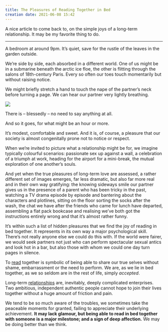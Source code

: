 ```yaml
---
title: The Pleasures of Reading Together in Bed
creation date: 2021-06-08 15:42
---
```


A nice article to come back to, on the simple joys of a long-term relationship. It may be my favorite thing to do.

---

A bedroom at around 9pm. It’s quiet, save for the rustle of the leaves in the garden outside.

We’re side by side, each absorbed in a different world. One of us might be in a submarine beneath the arctic ice floe, the other is flitting through the salons of 18th-century Paris. Every so often our toes touch momentarily but without raising notice.

We might briefly stretch a hand to touch the nape of the partner’s neck before turning a page. We can hear our partner very lightly breathing.

![](https://www.theschooloflife.com/thebookoflife/wp-content/uploads/2017/06/13794941764_f94b06eba1_z.jpg)

There is – blessedly – no need to say anything at all.

And so it goes, for what might be an hour or more.

It’s modest, comfortable and sweet. And it is, of course, a pleasure that our society is almost congenitally prone not to notice or respect.

When we’re invited to picture what a relationship might be for, we imagine typically colourful scenarios: passionate sex up against a wall, a celebration of a triumph at work, heading for the airport for a mini-break, the mutual exploration of one another’s souls.

And yet when the true pleasures of long-term love are assessed, a rather different set of images emerges, far less dramatic, but also far more real and in their own way gratifying: the knowing sideways smile our partner gives us in the presence of a parent who has been tricky in the past, watching a TV drama episode by episode and bantering about the characters and plotlines, sitting on the floor sorting the socks after the wash, the chat we have after the friends who came for lunch have departed, assembling a flat pack bookcase and realising we’ve both got the instructions entirely wrong and that it’s almost rather funny.

It’s within such a list of hidden pleasures that we find the joy of reading in bed together. It represents in its own way a major psychological skill. There’s not really anyone else we could do this with. If the world were fairer, we would seek partners not just who can perform spectacular sexual antics and look hot in a bar, but also those with whom we could one day turn pages in silence.

To [read](notes/ideas/reading.md) together is symbolic of being able to share our true selves without shame, embarrassment or the need to perform. We are, as we lie in bed together, as we so seldom are in the rest of life, simply _accepted_.

Long-term [relationships](notes/relationships/relationships.md) are, inevitably, deeply complicated enterprises. Two ambitious, independent authentic people cannot hope to join their lives together without a huge amount of friction and pain.

We tend to be so much aware of the troubles, we sometimes take the peaceable moments for granted, failing to appreciate their underlying achievement. **It may lack glamour, but being able to read in bed together with someone is a major milestone; and a sign of deep affection.** We may be doing better than we think.